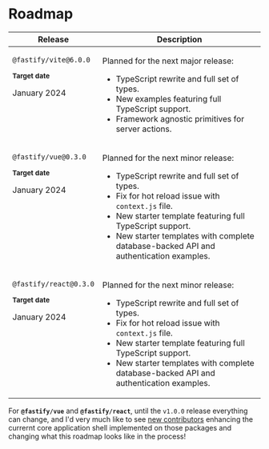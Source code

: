 # Roadmap


<table>
<thead>
<tr>
<th>Release</th>
<th>Description</th>
</tr>
</thead>
<tbody>
<tr>
<td  valign="top">

`@fastify/vite@6.0.0`

<small>

**Target date**

</small>

January 2024

</td>
<td valign="top">

Planned for the next major release:

- TypeScript rewrite and full set of types.
- New examples featuring full TypeScript support.
- Framework agnostic primitives for server actions.

</td>
</tr>
<tr>
<td valign="top">

`@fastify/vue@0.3.0`

<small>

**Target date**

</small>

January 2024

</td>
<td valign="top">

Planned for the next minor release:

- TypeScript rewrite and full set of types.
- Fix for hot reload issue with `context.js` file.
- New starter template featuring full TypeScript support.
- New starter templates with complete database-backed API and authentication examples.

</td>
</tr>
<tr>
<td valign="top">

`@fastify/react@0.3.0`

<small>

**Target date**

</small>

January 2024

</td>
<td valign="top">

Planned for the next minor release:

- TypeScript rewrite and full set of types.
- Fix for hot reload issue with `context.js` file.
- New starter template featuring full TypeScript support.
- New starter templates with complete database-backed API and authentication examples.

</td>
</tr>
</tbody>
</table>

For **`@fastify/vue`** and **`@fastify/react`**, until the `v1.0.0` release everything can change, and I'd very much like to see [new contributors](/contributing) enhancing the currernt core application shell implemented on those packages and changing what this roadmap looks like in the process!
